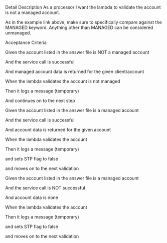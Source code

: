Detail Description
As a processor I want the lambda to validate the account is not a managed account.

 

As in the example link above, make sure to specifically compare against the MANAGED keyword. Anything other than MANAGED can be considered unmanaged.

 

Acceptance Criteria

Given the account listed in the answer file is NOT a managed account

And the service call is successful

And managed account data is returned for the given client/account

When the lambda validates the account is not managed

Then it logs a message (temporary)

And continues on to the next step

 

Given the account listed in the answer file is a managed account

And the service call is successful

And account data is returned for the given account

When the lambda validates the account

Then it logs a message (temporary)

and sets  STP flag to false

and moves on to the next validation

 

Given the account listed in the answer file is a managed account

And the service call is NOT successful

And account data is none

When the lambda validates the account

Then it logs a message (temporary)

and sets  STP flag to false

and moves on to the next validation
